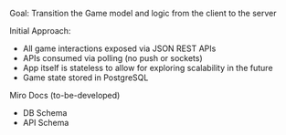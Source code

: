 Goal: Transition the Game model and logic from the client to the server

Initial Approach:
- All game interactions exposed via JSON REST APIs
- APIs consumed via polling (no push or sockets)
- App itself is stateless to allow for exploring scalability in the future 
- Game state stored in PostgreSQL

Miro Docs (to-be-developed)
- DB Schema
- API Schema
